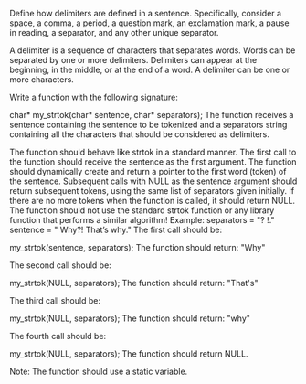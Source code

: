 
Define how delimiters are defined in a sentence. Specifically, consider a space, a comma, a period, a question mark, an exclamation mark, a pause in reading, a separator, and any other unique separator.

A delimiter is a sequence of characters that separates words. Words can be separated by one or more delimiters. Delimiters can appear at the beginning, in the middle, or at the end of a word. A delimiter can be one or more characters.

Write a function with the following signature:


char* my_strtok(char* sentence, char* separators);
The function receives a sentence containing the sentence to be tokenized and a separators string containing all the characters that should be considered as delimiters.

The function should behave like strtok in a standard manner.
The first call to the function should receive the sentence as the first argument. The function should dynamically create and return a pointer to the first word (token) of the sentence.
Subsequent calls with NULL as the sentence argument should return subsequent tokens, using the same list of separators given initially.
If there are no more tokens when the function is called, it should return NULL.
The function should not use the standard strtok function or any library function that performs a similar algorithm!
Example:
separators = "? !."
sentence = " Why?! That’s why."
The first call should be:


my_strtok(sentence, separators);
The function should return: "Why"

The second call should be:


my_strtok(NULL, separators);
The function should return: "That's"

The third call should be:


my_strtok(NULL, separators);
The function should return: "why"

The fourth call should be:


my_strtok(NULL, separators);
The function should return NULL.

Note:
The function should use a static variable.
